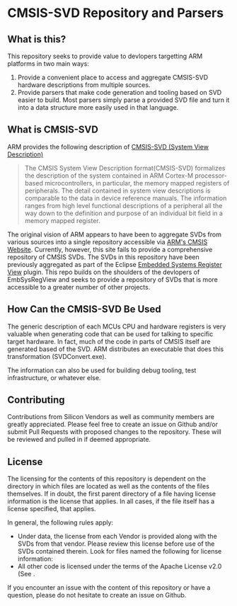 CMSIS-SVD Repository and Parsers
================================

What is this?
-------------

This repository seeks to provide value to devlopers targetting ARM
platforms in two main ways:

1. Provide a convenient place to access and aggregate CMSIS-SVD
   hardware descriptions from multiple sources.
2. Provide parsers that make code generation and tooling based on SVD
   easier to build.  Most parsers simply parse a provided SVD file and
   turn it into a data structure more easily used in that language.

What is CMSIS-SVD
-----------------

ARM provides the following description of
[CMSIS-SVD (System View Description)](http://www.keil.com/pack/doc/CMSIS/SVD/html/index.html)

> The CMSIS System View Description format(CMSIS-SVD) formalizes the
> description of the system contained in ARM Cortex-M processor-based
> microcontrollers, in particular, the memory mapped registers of
> peripherals. The detail contained in system view descriptions is
> comparable to the data in device reference manuals. The information
> ranges from high level functional descriptions of a peripheral all the
> way down to the definition and purpose of an individual bit field in a
> memory mapped register.

The original vision of ARM appears to have been to aggregate SVDs from
various sources into a single repository accessible via
[ARM's CMSIS Website](http://www.arm.com/products/processors/cortex-m/cortex-microcontroller-software-interface-standard.php).
Currently, however, this site fails to provide a comprehensive
repository of CMSIS SVDs.  The SVDs in this repository have been
previously aggregated as part of the Eclipse
[Embedded Systems Register View](http://embsysregview.sourceforge.net/)
plugin.  This repo builds on the shoulders of the devlopers of
EmbSysRegView and seeks to provide a repository of SVDs that is more
accessible to a greater number of other projects.

How Can the CMSIS-SVD Be Used
-----------------------------

The generic description of each MCUs CPU and hardware registers is
very valuable when generating code that can be used for talking to
specific target hardware.  In fact, much of the code in parts of CMSIS
itself are generated based of the SVD.  ARM distributes an executable
that does this transformation (SVDConvert.exe).

The information can also be used for building debug tooling, test
infrastructure, or whatever else.

Contributing
------------

Contributions from Silicon Vendors as well as community members are
greatly appreciated.  Please feel free to create an issue on Github
and/or submit Pull Requests with proposed changes to the repository.
These will be reviewed and pulled in if deemed appropriate.

License
-------

The licensing for the contents of this repository is dependent on the
directory in which files are located as well as the contents of the
files themselves.  If in doubt, the first parent directory of a file
having license information is the license that applies.  In all cases,
if the file itself has a license specified, that applies.

In general, the following rules apply:

* Under data, the license from each Vendor is provided along with the
  SVDs from that vendor.  Please review this license before use of the
  SVDs contained therein.  Look for files named the following for
  license information:
* All other code is licensed under the terms of the Apache License
  v2.0 (See [<LICENSE-APACHE>](LICENSE-APACHE).

If you encounter an issue with the content of this repository or have
a question, please do not hesitate to create an issue on Github.
